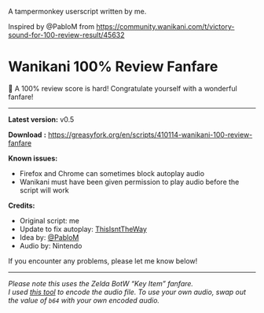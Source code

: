 A tampermonkey userscript written by me.

Inspired by @PabloM from https://community.wanikani.com/t/victory-sound-for-100-review-result/45632

# Wanikani 100% Review Fanfare

🎉 A 100% review score is hard! Congratulate yourself with a wonderful fanfare!

---

**Latest version:**  v0.5

**Download** **:** [https://greasyfork.org/en/scripts/410114-wanikani-100-review-fanfare ](https://greasyfork.org/en/scripts/410114-wanikani-100-review-fanfare)

**Known issues:**

* Firefox and Chrome can sometimes block autoplay audio
* Wanikani must have been given permission to play audio before the script will work

**Credits:**

* Original script: me
* Update to fix autoplay: [ThisIsntTheWay](https://github.com/ThisIsntTheWay)
* Idea by: [@PabloM](https://community.wanikani.com/u/pablom/summary)
* Audio by: Nintendo

If you encounter any problems, please let me know below!

---

*Please note this uses the Zelda BotW “Key Item” fanfare.  
I used [this tool](https://base64.guru/converter/encode/audio) to encode the audio file. To use your own audio, swap out the value of `b64` with your own encoded audio.*
